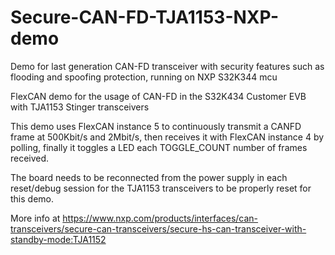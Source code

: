 # Secure-CAN-FD-TJA1153-NXP-demo
Demo for last generation CAN-FD transceiver with security features such as flooding and spoofing protection, running on NXP S32K344 mcu

FlexCAN demo for the usage of CAN-FD in the S32K434 Customer EVB with TJA1153 Stinger transceivers

This demo uses FlexCAN instance 5 to continuously transmit a CANFD frame at 500Kbit/s and 2Mbit/s, then
receives it with FlexCAN instance 4 by polling, finally it toggles a LED each TOGGLE_COUNT number
of frames received.

The board needs to be reconnected from the power supply in each reset/debug session for the TJA1153
transceivers to be properly reset for this demo.

More info at https://www.nxp.com/products/interfaces/can-transceivers/secure-can-transceivers/secure-hs-can-transceiver-with-standby-mode:TJA1152
